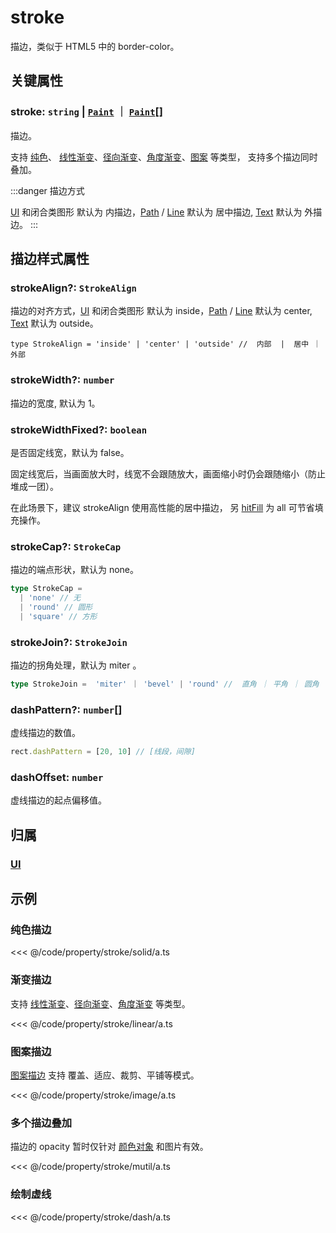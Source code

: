 <script setup>
import Case from '/component/Case.vue'
</script>

# stroke

描边，类似于 HTML5 中的 border-color。

<case name="Stroke" editor=false></case>

## 关键属性

### stroke: `string` | [`Paint`](../interface/ui/Paint) ｜ [`Paint`](../interface/ui/Paint.md)[]

描边。

支持 [纯色](/reference/UI/paint/solid.md)、 [线性渐变](/reference/UI/paint/linear.md)、[径向渐变](/reference/UI/paint/radial.md)、[角度渐变](/reference/UI/paint/angular.md)、[图案](/reference/UI/paint/image.md) 等类型， 支持多个描边同时叠加。

:::danger 描边方式

[UI](/reference/display/UI.md) 和闭合类图形 默认为 内描边，[Path](../display/Path.md) / [Line](../display/Line.md) 默认为 居中描边, [Text](../display/Text.md) 默认为 外描边。
:::

## 描边样式属性

### strokeAlign?: `StrokeAlign`

描边的对齐方式，[UI](/reference/display/UI.md) 和闭合类图形 默认为 inside，[Path](../display/Path.md) / [Line](../display/Line.md) 默认为 center, [Text](../display/Text.md) 默认为 outside。

```tsx
type StrokeAlign = 'inside' | 'center' | 'outside' //  内部  |  居中 ｜ 外部
```

### strokeWidth?: `number`

描边的宽度, 默认为 1。

### strokeWidthFixed?: `boolean`

是否固定线宽，默认为 false。

固定线宽后，当画面放大时，线宽不会跟随放大，画面缩小时仍会跟随缩小（防止堆成一团）。

在此场景下，建议 strokeAlign 使用高性能的居中描边， 另 [hitFill](/reference/UI/hit.md#hitfill-ihittype) 为 all 可节省填充操作。

### strokeCap?: `StrokeCap`

描边的端点形状，默认为 none。

```ts
type StrokeCap =
  | 'none' // 无
  | 'round' // 圆形
  | 'square' // 方形
```

### strokeJoin?: `StrokeJoin`

描边的拐角处理，默认为 miter 。

```ts
type StrokeJoin =  'miter' ｜ 'bevel' | 'round' //  直角 ｜ 平角 ｜ 圆角
```

### dashPattern?: `number`[]

虚线描边的数值。

```ts
rect.dashPattern = [20, 10] // [线段，间隙]
```

### dashOffset: `number`

虚线描边的起点偏移值。

## 归属

### [UI](/reference/display/UI.md)

## 示例

<case name="SolidStroke" index=0  editor=false></case>

### 纯色描边

<<< @/code/property/stroke/solid/a.ts

<case name="GradientStroke" index=0  editor=false></case>

### 渐变描边

支持 [线性渐变](./paint/linear.md)、[径向渐变](./paint/radial.md)、[角度渐变](./paint/angular.md) 等类型。

<<< @/code/property/stroke/linear/a.ts

<case name="ImageStroke" index=0  editor=false></case>

### 图案描边

[图案描边](./paint/image.md) 支持 覆盖、适应、裁剪、平铺等模式。

<<< @/code/property/stroke/image/a.ts

<case name="Strokes" index=0  editor=false></case>

### 多个描边叠加

描边的 opacity 暂时仅针对 [颜色对象](/reference/interface/ui/Color.md#rgb) 和图片有效。

<<< @/code/property/stroke/mutil/a.ts

<case name="Stroke" index=3  editor=false></case>

### 绘制虚线

<<< @/code/property/stroke/dash/a.ts

